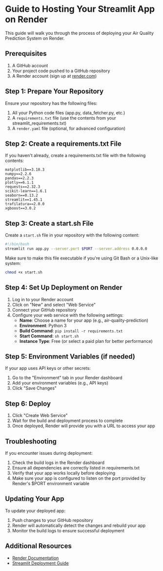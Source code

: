 # Guide to Hosting Your Streamlit App on Render

This guide will walk you through the process of deploying your Air Quality Prediction System on Render.

## Prerequisites

1. A GitHub account
2. Your project code pushed to a GitHub repository
3. A Render account (sign up at [render.com](https://render.com))

## Step 1: Prepare Your Repository

Ensure your repository has the following files:

1. All your Python code files (app.py, data_fetcher.py, etc.)
2. A `requirements.txt` file (use the contents from your streamlit_requirements.txt)
3. A `render.yaml` file (optional, for advanced configuration)

## Step 2: Create a requirements.txt File

If you haven't already, create a requirements.txt file with the following contents:

```
matplotlib==3.10.3
numpy==2.2.6
pandas==2.2.3
plotly==6.1.1
requests==2.32.3
scikit-learn==1.6.1
seaborn==0.13.2
streamlit==1.45.1
trafilatura==2.0.0
xgboost==3.0.2
```

## Step 3: Create a start.sh File

Create a `start.sh` file in your repository with the following content:

```bash
#!/bin/bash
streamlit run app.py --server.port $PORT --server.address 0.0.0.0
```

Make sure to make this file executable if you're using Git Bash or a Unix-like system:

```bash
chmod +x start.sh
```

## Step 4: Set Up Deployment on Render

1. Log in to your Render account
2. Click on "New" and select "Web Service"
3. Connect your GitHub repository
4. Configure your web service with the following settings:
   - **Name**: Choose a name for your app (e.g., air-quality-prediction)
   - **Environment**: Python 3
   - **Build Command**: `pip install -r requirements.txt`
   - **Start Command**: `sh start.sh`
   - **Instance Type**: Free (or select a paid plan for better performance)

## Step 5: Environment Variables (if needed)

If your app uses API keys or other secrets:

1. Go to the "Environment" tab in your Render dashboard
2. Add your environment variables (e.g., API keys)
3. Click "Save Changes"

## Step 6: Deploy

1. Click "Create Web Service"
2. Wait for the build and deployment process to complete
3. Once deployed, Render will provide you with a URL to access your app

## Troubleshooting

If you encounter issues during deployment:

1. Check the build logs in the Render dashboard
2. Ensure all dependencies are correctly listed in requirements.txt
3. Verify that your app works locally before deploying
4. Make sure your app is configured to listen on the port provided by Render's $PORT environment variable

## Updating Your App

To update your deployed app:

1. Push changes to your GitHub repository
2. Render will automatically detect the changes and rebuild your app
3. Monitor the build logs to ensure successful deployment

## Additional Resources

- [Render Documentation](https://render.com/docs)
- [Streamlit Deployment Guide](https://docs.streamlit.io/knowledge-base/deploy/deploying-streamlit-app)
